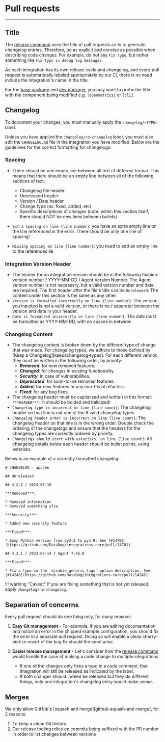 # Pull requests

-----

## Title

The [release command](../ddev/cli.md#ddev-release-make) uses the title of pull requests as-is to generate changelog entries.
Therefore, be as explicit and concise as possible when describing code changes. For example, do not say `Fix typo`,
but rather something like `Fix typo in debug log messages`.

As each integration has its own release cycle and changelog, and every pull request is automatically labeled
appropriately by our CI, there is no need include the integration's name in the title.

For the [base package](../base/about.md) and [dev package](../ddev/about.md), you may want to prefix the
title with the component being modified e.g. `[openmetrics]` or `[cli]`.

## Changelog

To document your changes, you must manually apply the `changelog/<TYPE>` label. 

Unless you have applied the `changelog/no-changelog` label, you must also edit the `CHANGELOG.md` file in the integration you have modified. Below are the guidelines for the correct formatting for changelogs: 

### Spacing

* There should be one empty line between all text of different format. This means that there should be an empty line between all of the following sections of text:
  * Changelog file header
  * Unreleased header
  * Version / Date header
  * Change type (ex: fixed, added, etc)
  * Specific descriptions of changes (note: within this section itself, there should NOT be new lines between bullets)

* `Extra spacing on line {line number}`: you have an extra empty line on the line referenced in the error. There should be only one line of spacing!
* `Missing spacing on line {line number}`: you need to add an empty line to the referenced lie

### Integration Version Header

* The header for an integration version should be in the following fashion: version number / YYYY-MM-DD / Agent Version Number. The Agent version number is not necessary, but a valid version number and date are required. The first header after the file's title can be `Unreleased`. The content under this section is the same as any other. 
* `Version is formatted incorrectly on line {line number}`: The version you inputted is not a valid version, or there is no / separator between the version and date in your header.
* `Date is formatted incorrectly on line {line number}`: The date must be formatted as YYYY-MM-DD, with no spaces in between. 

### Changelog Content
* The changelog content is broken down by the different type of change that was made. For changelog types, we adhere to those defined by [Keep a Changelog][keepachangelog-types]. For each different version, they must be written in the following order, by priority:
  * ***Removed***: for now removed features.
  * ***Changed***: for changes in existing functionality.
  * ***Security***: in case of vulnerabilities.
  * ***Deprecated***: for soon-to-be removed features.
  * ***Added***: for new features or any non-trivial refactors.
  * ***Fixed***: for any bug fixes.
* The changelog header must be capitalized and written in this format: `***HEADER***:` It should be bolded and italicized!
* `Changelog type is incorrect on line {line count}`: The changelog header on that line is not one of the 6 valid changelog types
* `Changelog header order is incorrect on line {line count}`: The changelog header on that line is in the wrong order. Double check the ordering of the changelogs and ensure that the headers for the changelog types are correctly ordered by priority. 
* `Changelogs should start with asterisks, on line {line count}`: All changelog details below each header should be bullet points, using asterisks. 

Below is an example of a correctly formatted changelog:

```
# CHANGELOG - apache

## Unreleased

## 4.2.2 / 2023-07-10

***Removed***:

* Removed information
* Removed something else

***Security***:

* Added new security feature

***Fixed***:

* Bump Python version from py3.8 to py3.9. See [#14701](https://github.com/DataDog/integrations-core/pull/14701).

## 4.2.1 / 2023-04-14 / Agent 7.45.0

***Fixed***:

* Fix a typo in the `disable_generic_tags` option description. See [#14246](https://github.com/DataDog/integrations-core/pull/14246).
```

!!! warning "Caveat"
    If you are fixing something that is not yet released, apply `changelog/no-changelog`.

## Separation of concerns

Every pull request should do one thing only, for many reasons:

1. **Easy Git management** - For example, if you are editing documentation and notice an error in the shipped example configuration, you
   should fix the error in a separate pull request. Doing so will enable a clean cherry-pick or revert of the bug fix should the need arise.
1. **Easier release management** - Let's consider how the [release command](../ddev/cli.md#ddev-release-make) would handle the case of
   making a code change to multiple integrations.

    - If one of the changes only fixes a typo in a code comment, that integration will still be released as indicated by the label.
    - If both changes should indeed be released but they do different things, only one integration's changelog entry would make sense.

## Merges

We only allow GitHub's [squash and merge][github-squash-and-merge], for 2 reasons:

1. To keep a clean Git history
1. Our release tooling relies on commits being suffixed with the PR number in order to list changes between versions
